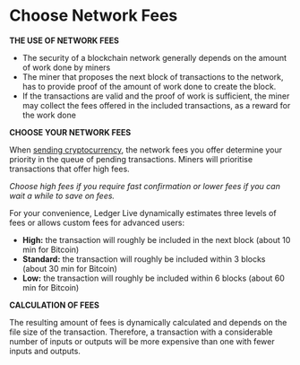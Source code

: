 # Choose Network Fees

**THE USE OF NETWORK FEES**

-   The security of a blockchain network generally depends on the amount of work done by miners
-   The miner that proposes the next block of transactions to the network, has to provide proof of the amount of work done to create the block.
-   If the transactions are valid and the proof of work is sufficient, the miner may collect the fees offered in the included transactions, as a reward for the work done

**CHOOSE YOUR NETWORK FEES**

When [sending cryptocurrency](https://coinstop.kayako.com/article/54-sending-funds-from-ledger-live), the network fees you offer determine your priority in the queue of pending transactions. Miners will prioritise transactions that offer high fees.

_Choose high fees if you require fast confirmation or lower fees if you can wait a while to save on fees._

For your convenience, Ledger Live dynamically estimates three levels of fees or allows custom fees for advanced users:

-   **High:** the transaction will roughly be included in the next block (about 10 min for Bitcoin)
-   **Standard:** the transaction will roughly be included within 3 blocks (about 30 min for Bitcoin)
-   **Low:** the transaction will roughly be included within 6 blocks (about 60 min for Bitcoin)

**CALCULATION OF FEES**

The resulting amount of fees is dynamically calculated and depends on the file size of the transaction. Therefore, a transaction with a considerable number of inputs or outputs will be more expensive than one with fewer inputs and outputs.